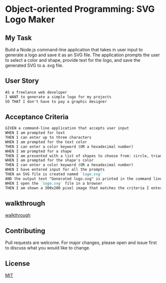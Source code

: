 # Object-oriented Programming: SVG Logo Maker

## My Task

 Build a Node.js command-line application that takes in user input to generate a logo and save it as an SVG file. The application prompts the user to select a color and shape, provide text for the logo, and save the generated SVG to a .svg file.



## User Story

```md
AS a freelance web developer
I WANT to generate a simple logo for my projects
SO THAT I don't have to pay a graphic designer

```

## Acceptance Criteria

```md
GIVEN a command-line application that accepts user input
WHEN I am prompted for text
THEN I can enter up to three characters
WHEN I am prompted for the text color
THEN I can enter a color keyword (OR a hexadecimal number)
WHEN I am prompted for a shape
THEN I am presented with a list of shapes to choose from: circle, triangle, and square
WHEN I am prompted for the shape's color
THEN I can enter a color keyword (OR a hexadecimal number)
WHEN I have entered input for all the prompts
THEN an SVG file is created named `logo.svg`
AND the output text "Generated logo.svg" is printed in the command line
WHEN I open the `logo.svg` file in a browser
THEN I am shown a 300x200 pixel image that matches the criteria I entered

```
## walkthrough
[walkthrough](https://www.awesomescreenshot.com/video/18536420?key=ae057849b0ae23bda176258450564494)



## Contributing
Pull requests are welcome. For major changes, please open and issue first to discuss what you would like to change.


## License
[MIT](https://choosealicense.com/licenses/mit/)



